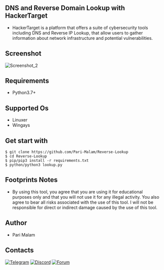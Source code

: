 ## DNS and Reverse Domain Lookup with HackerTarget
- HackerTarget is a platform that offers a suite of cybersecurity tools including DNS and Reverse IP Lookup, that allow users to gather information about network infrastructure and potential vulnerabilities.
## Screenshot
![Screenshot_2](https://user-images.githubusercontent.com/25004320/229365685-1949b814-0488-4367-b0dd-a1f8d6b45343.png)
## Requirements
- Python3.7+
## Supported Os
- Linuxer
- Wingays
## Get start with
```
$ git clone https://github.com/Pari-Malam/Reverse-Lookup
$ cd Reverse-Lookup
$ pip/pip3 install -r requirements.txt
$ python/python3 lookup.py
```
## Footprints Notes
- By using this tool, you agree that you are using it for educational purposes only and that you will not use it for any illegal activity. You also agree to bear all risks associated with the use of this tool. I will not be responsible for direct or indirect damage caused by the use of this tool.
## Author
- Pari Malam
## Contacts
[![Telegram](https://img.shields.io/badge/-Telegram-blue)](https://telegram.me/SurpriseMTFK)
[![Discord](https://img.shields.io/badge/-Discord-purple)](https://discordapp.com/users/829404192585678858)
[![Forum](https://img.shields.io/badge/-Forum-red)](https://dragonforce.io)
